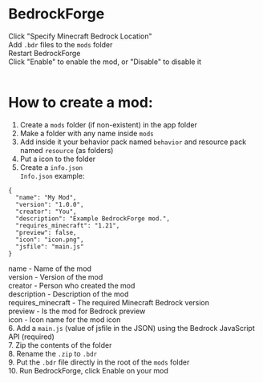 # BedrockForge
Click "Specify Minecraft Bedrock Location" <br>
Add ```.bdr``` files to the ```mods``` folder <br>
Restart BedrockForge <br>
Click "Enable" to enable the mod, or "Disable" to disable it <br>
<br>
# How to create a mod: <br>
1. Create a ```mods``` folder (if non-existent) in the app folder <br>
2. Make a folder with any name inside ```mods``` <br>
3. Add inside it your behavior pack named ```behavior``` and resource pack named ```resource``` (as folders) <br>
4. Put a icon to the folder
5. Create a ```info.json``` <br>
```Info.json``` example: <br>
```
{
  "name": "My Mod",
  "version": "1.0.0",
  "creator": "You",
  "description": "Example BedrockForge mod.",
  "requires_minecraft": "1.21",
  "preview": false,
  "icon": "icon.png",
  "jsfile": "main.js"
}
```
name - Name of the mod <br>
version - Version of the mod <br>
creator - Person who created the mod <br>
description - Description of the mod <br>
requires_minecraft - The required Minecraft Bedrock version <br>
preview - Is the mod for Bedrock preview <br>
icon - Icon name for the mod icon <br>
6. Add a ```main.js``` (value of jsfile in the JSON) using the Bedrock JavaScript API (required) <br>
7. Zip the contents of the folder <br>
8. Rename the ```.zip``` to ```.bdr``` <br>
9. Put the ```.bdr``` file directly in the root of the ```mods``` folder <br>
10. Run BedrockForge, click Enable on your mod <br>
